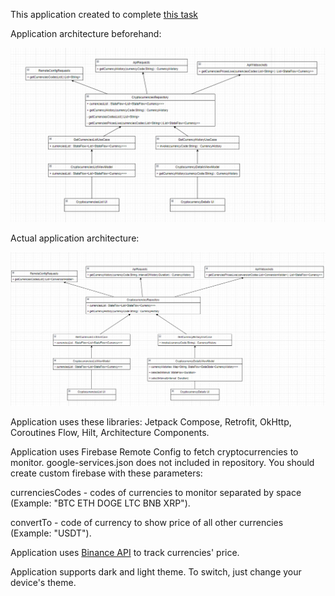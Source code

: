This application created to complete [this task](./task.txt)

Application architecture beforehand:

![alt text](./uml_diagram.png)

Actual application architecture:

![alt text](./uml_diagram_actual.png)

Application uses these libraries: Jetpack Compose, Retrofit, OkHttp, Coroutines Flow, Hilt,
Architecture Components.

Application uses Firebase Remote Config to fetch cryptocurrencies to monitor. google-services.json
does not included in repository. You should create custom firebase with these parameters:

currenciesCodes - codes of currencies to monitor separated by space (Example: "BTC ETH DOGE LTC BNB XRP").

convertTo - code of currency to show price of all other currencies (Example: "USDT").

Application uses [Binance API](https://binance-docs.github.io/apidocs) to track currencies' price.

Application supports dark and light theme. To switch, just change your device's theme.
